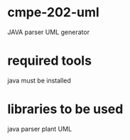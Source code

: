 # cmpe-202-uml
JAVA parser UML generator

# required tools
java must be installed

# libraries to be used 
java parser
plant UML
